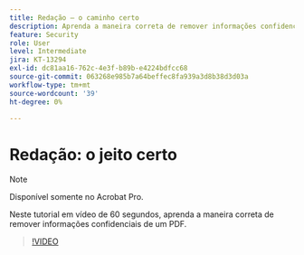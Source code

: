```yaml
---
title: Redação — o caminho certo
description: Aprenda a maneira correta de remover informações confidenciais de um PDF
feature: Security
role: User
level: Intermediate
jira: KT-13294
exl-id: dc81aa16-762c-4e3f-b89b-e4224bdfcc68
source-git-commit: 063268e985b7a64beffec8fa939a3d8b38d3d03a
workflow-type: tm+mt
source-wordcount: '39'
ht-degree: 0%

---
```


# Redação: o jeito certo

>[!NOTE]
>
>Disponível somente no Acrobat Pro.

Neste tutorial em vídeo de 60 segundos, aprenda a maneira correta de remover informações confidenciais de um PDF.

>[!VIDEO](https://video.tv.adobe.com/v/3411377?quality=12&learn=on&hidetitle=true)
